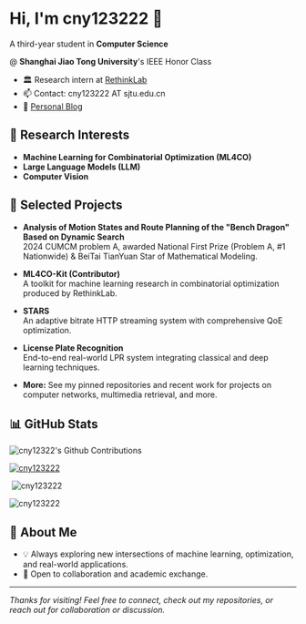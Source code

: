 # Hi, I'm cny123222 👋

A third-year student in **Computer Science**

@ **Shanghai Jiao Tong University**'s IEEE Honor Class
- 🏛️ Research intern at [RethinkLab](https://thinklab.sjtu.edu.cn)
- 📫 Contact: cny123222 AT sjtu.edu.cn
- 📝 [Personal Blog](https://cny123222.github.io)

## 🔬 Research Interests

- **Machine Learning for Combinatorial Optimization (ML4CO)**
- **Large Language Models (LLM)**
- **Computer Vision**

## 🚀 Selected Projects

- **Analysis of Motion States and Route Planning of the "Bench Dragon" Based on Dynamic Search**  
  2024 CUMCM problem A, awarded National First Prize (Problem A, #1 Nationwide) & BeiTai TianYuan Star of Mathematical Modeling.

- **ML4CO-Kit (Contributor)**  
  A toolkit for machine learning research in combinatorial optimization produced by RethinkLab.

- **STARS**  
  An adaptive bitrate HTTP streaming system with comprehensive QoE optimization.

- **License Plate Recognition**  
  End-to-end real-world LPR system integrating classical and deep learning techniques.

- **More:** See my pinned repositories and recent work for projects on computer networks, multimedia retrieval, and more.

## 📊 GitHub Stats
<section>

<img src="https://ghchart.rshah.org/cny123222" alt="cny12322's Github Contributions" />

<p> <a href="https://github.com/ryo-ma/github-profile-trophy"> <img src="https://github-profile-trophy.vercel.app/?username=cny123222&margin-w=20&margin-h=15&no-bg=true&row=1" alt="cny123222"/></a> </p>

<p>&nbsp;<img src="https://github-readme-stats.vercel.app/api?username=cny123222&show_icons=true&theme=chartreuse&hide_border=false&include_all_commits=true&count_private=true&hide_title=false&show=prs_merged,issues_closed&rank_icon=percentile" alt="cny123222" /></p>

<p><img src="https://github-readme-streak-stats.herokuapp.com/?user=cny123222&"alt="cny123222" /></p>

</section>

## 🌱 About Me

- 💡 Always exploring new intersections of machine learning, optimization, and real-world applications.
- 🤝 Open to collaboration and academic exchange.

---

*Thanks for visiting! Feel free to connect, check out my repositories, or reach out for collaboration or discussion.*
